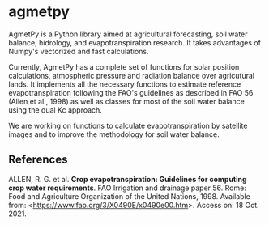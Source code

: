 # agmetpy

AgmetPy is a Python library aimed at agricultural forecasting, soil water balance, hidrology, and evapotranspiration research. It takes advantages of Numpy's vectorized and fast calculations.

Currently, AgmetPy has a complete set of functions for solar position calculations, atmospheric pressure and radiation balance over agricutural lands. It implements all the necessary functions to estimate reference evapotranspiration following the FAO's guidelines as described in FAO 56 (Allen et al., 1998) as well as classes for most of the soil water balance using the dual Kc approach.

We are working on functions to calculate evapotranspiration by satellite images and to improve the methodology for soil water balance.

## References
ALLEN, R. G. et al. __Crop evapotranspiration: Guidelines for computing crop water requirements__. FAO Irrigation and drainage paper 56. Rome: Food and Agriculture Organization of the United Nations, 1998. Available from: <<https://www.fao.org/3/X0490E/x0490e00.htm>>. Access on: 18 Oct. 2021.
